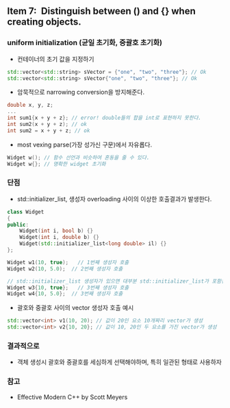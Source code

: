 ## Item 7: Distinguish between () and {} when creating objects.
### uniform initialization (균일 초기화, 중괄호 초기화)
* 컨테이너의 초기 값을 지정하기
```C++
std::vector<std::string> sVector = {"one", "two", "three"}; // Ok
std::vector<std::string> sVector{"one", "two", "three"}; // Ok
```
* 암묵적으로 narrowing conversion을 방지해준다.
```C++
double x, y, z;
...
int sum1{x + y + z}; // error! double들의 합을 int로 표현하지 못한다.
int sum2(x + y + z); // ok
int sum2 = x + y + z; // ok
```
* most vexing parse(가장 성가신 구문)에서 자유롭다.
```C++
Widget w(); // 함수 선언과 비슷하여 혼동을 줄 수 있다.
Widget w{}; // 명확한 widget 초기화
```
### 단점
* std::initializer_list, 생성자 overloading 사이의 이상한 호출결과가 발생한다.
```C++
class Widget
{
public:
    Widget(int i, bool b) {}
    Widget(int i, double b) {}
    Widget(std::initializer_list<long double> il) {}
};

Widget w1(10, true);   // 1번째 생성자 호출
Widget w2(10, 5.0);  // 2번째 생성자 호출

// std::initializer_list 생성자가 있으면 대부분 std::initializer_list가 포함된 생성자를 호출한다.
Widget w3{10, true};   // 3번째 생성자 호출
Widget w4{10, 5.0};  // 3번째 생성자 호출
```
* 괄호와 중괄호 사이의 vector 생성자 호출 예시
```C++
std::vector<int> v1(10, 20); // 값이 20인 요소 10개짜리 vector가 생성
std::vector<int> v2{10, 20}; // 값이 10, 20인 두 요소를 가진 vector가 생성
```

### 결과적으로
* 객체 생성시 괄호와 중괄호를 세심하게 선택해야하며, 특히 일관된 형태로 사용하자


### 참고
* Effective Modern C++ by Scott Meyers
